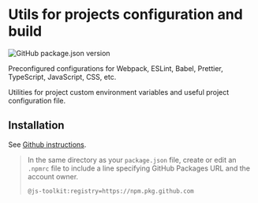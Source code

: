 # Utils for projects configuration and build

![GitHub package.json version](https://img.shields.io/github/package-json/v/js-toolkit/configs)

Preconfigured configurations for Webpack, ESLint, Babel, Prettier, TypeScript, JavaScript, CSS, etc.

Utilities for project custom environment variables and useful project configuration file.

## Installation

See [Github instructions](https://docs.github.com/en/packages/working-with-a-github-packages-registry/working-with-the-npm-registry#installing-a-package).

> In the same directory as your `package.json` file, create or edit an `.npmrc` file to include a line specifying GitHub Packages URL and the account owner.
>
> ```
> @js-toolkit:registry=https://npm.pkg.github.com
> ```
